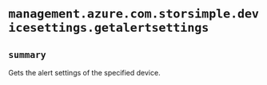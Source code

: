 # `management.azure.com.storsimple.devicesettings.getalertsettings`

## `summary`
Gets the alert settings of the specified device.


